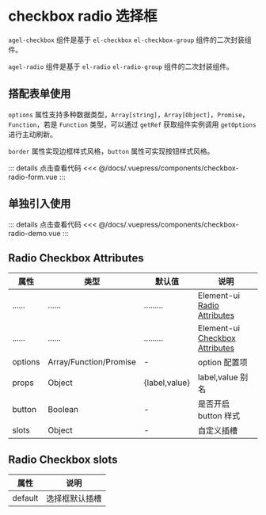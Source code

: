 # checkbox radio 选择框

`agel-checkbox` 组件是基于 `el-checkbox` `el-checkbox-group` 组件的二次封装组件。

`agel-radio` 组件是基于  `el-radio` `el-radio-group` 组件的二次封装组件。

## 搭配表单使用

`options` 属性支持多种数据类型，`Array[string]`，`Array[Object]`，`Promise`，`Function`，若是 `Function` 类型，可以通过 `getRef` 获取组件实例调用 `getOptions` 进行主动刷新。

`border` 属性实现边框样式风格，`button` 属性可实现按钮样式风格。

<ClientOnly><checkbox-radio-form/></ClientOnly>

::: details 点击查看代码
<<< @/docs/.vuepress/components/checkbox-radio-form.vue
::: 

## 单独引入使用

<ClientOnly><checkbox-radio-demo/></ClientOnly>

::: details 点击查看代码
<<< @/docs/.vuepress/components/checkbox-radio-demo.vue
::: 

## Radio Checkbox Attributes

| 属性        | 类型         | 默认值  | 说明                                 | 
| ----------- | ------------  | ------ | ------------------------------------ | 
| ......      | ......        | .........   |  Element-ui [Radio Attributes](https://element.eleme.cn/#/zh-CN/component/radio#radio-attributes)      | 
| ......      | ......        | .........   |  Element-ui [Checkbox Attributes](https://element.eleme.cn/#/zh-CN/component/checkbox#checkbox-attributes)      | 
| options     | Array/Function/Promise    |  -     | option 配置项         | 
| props       | Object        |  {label,value}     | label,value 别名          |
| button      | Boolean       |  -          | 是否开启 button 样式         |
| slots       | Object        | -  | 自定义插槽    |  

## Radio Checkbox slots

| 属性          |   说明                                   | 
| -----------    |   ------------------------------------  | 
| default        |   选择框默认插槽          |
